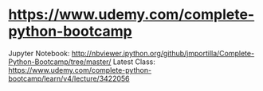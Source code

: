 # https://www.udemy.com/complete-python-bootcamp
Jupyter Notebook: http://nbviewer.ipython.org/github/jmportilla/Complete-Python-Bootcamp/tree/master/
Latest Class: https://www.udemy.com/complete-python-bootcamp/learn/v4/lecture/3422056
